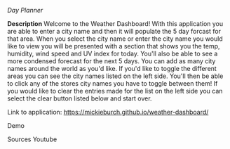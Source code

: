 *Day Planner*


**Description**
Welcome to the Weather Dashboard! With this application you are 
able to enter a city name and then it will populate the 5 day forcast
for that area. When you select the city name or enter the city name you would like to view you
will be presented with a section that shows you the temp, humidity, wind speed and UV index for today. 
You'll also be able to see a more condensed forecast for the next 5 days. 
 You can add as many city names around the world as you'd like.
If you'd like to toggle the different areas you can see the city names listed on the left side.
You'll then be able to click any of the stores city names you have to toggle between them!
If you would like to clear the entries made for the list on the left side
you can select the clear button listed below and start over. 


Link to application:
https://mickieburch.github.io/weather-dashboard/

Demo

Sources
Youtube
